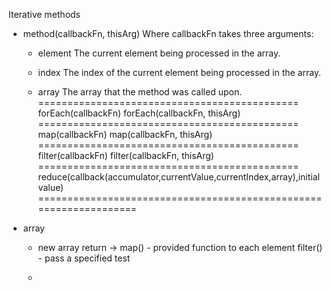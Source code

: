 Iterative methods

- method(callbackFn, thisArg)
    Where callbackFn takes three arguments:

    - element
    The current element being processed in the array.

    - index
    The index of the current element being processed in the array.

    - array
    The array that the method was called upon.
=============================================
forEach(callbackFn)
forEach(callbackFn, thisArg)
============================================= 
map(callbackFn)
map(callbackFn, thisArg)
=============================================
filter(callbackFn)
filter(callbackFn, thisArg)
=============================================
reduce(callback(accumulator,currentValue,currentIndex,array),initial value)
==================================================================

- array
    - new array return ->  map()     - provided function to each element 
                         filter()  - pass a specified test
    
    - 